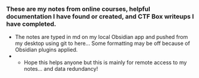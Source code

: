 ### These are my notes from online courses, helpful documentation I have found or created, and CTF Box writeups I have completed.
- The notes are typed in md on my local Obsidian app and pushed from my desktop using git to here... Some formatting may be off because of Obsidian plugins applied.
- - Hope this helps anyone but this is mainly for remote access to my notes... and data redundancy!
